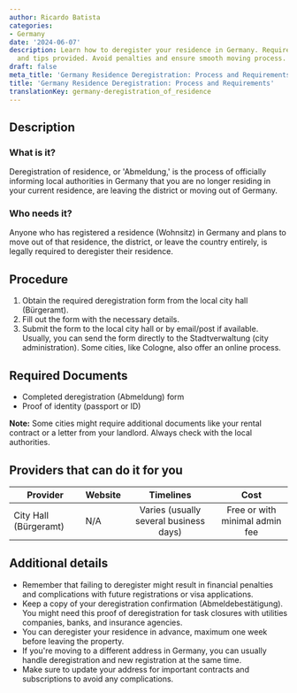 ```yaml
---
author: Ricardo Batista
categories:
- Germany
date: '2024-06-07'
description: Learn how to deregister your residence in Germany. Required form, documents,
  and tips provided. Avoid penalties and ensure smooth moving process.
draft: false
meta_title: 'Germany Residence Deregistration: Process and Requirements'
title: 'Germany Residence Deregistration: Process and Requirements'
translationKey: germany-deregistration_of_residence
---
```



## Description
### What is it?
Deregistration of residence, or 'Abmeldung,' is the process of officially informing local authorities in Germany that you are no longer residing in your current residence, are leaving the district or moving out of Germany.

### Who needs it?
Anyone who has registered a residence (Wohnsitz) in Germany and plans to move out of that residence, the district, or leave the country entirely, is legally required to deregister their residence.

## Procedure
1. Obtain the required deregistration form from the local city hall (Bürgeramt).
2. Fill out the form with the necessary details.
3. Submit the form to the local city hall or by email/post if available. Usually, you can send the form directly to the Stadtverwaltung (city administration). Some cities, like Cologne, also offer an online process.

## Required Documents
- Completed deregistration (Abmeldung) form
- Proof of identity (passport or ID)

**Note:** Some cities might require additional documents like your rental contract or a letter from your landlord. Always check with the local authorities.

## Providers that can do it for you

| Provider        |     Website     |     Timelines    |       Cost      |
| --------------- | --------------- |  :-------------: | :-------------: |
| City Hall (Bürgeramt)      |  N/A       |      Varies (usually several business days)      |        Free or with minimal admin fee       |

## Additional details
- Remember that failing to deregister might result in financial penalties and complications with future registrations or visa applications.
- Keep a copy of your deregistration confirmation (Abmeldebestätigung). You might need this proof of deregistration for task closures with utilities companies, banks, and insurance agencies.
- You can deregister your residence in advance, maximum one week before leaving the property.
- If you're moving to a different address in Germany, you can usually handle deregistration and new registration at the same time.
- Make sure to update your address for important contracts and subscriptions to avoid any complications.
